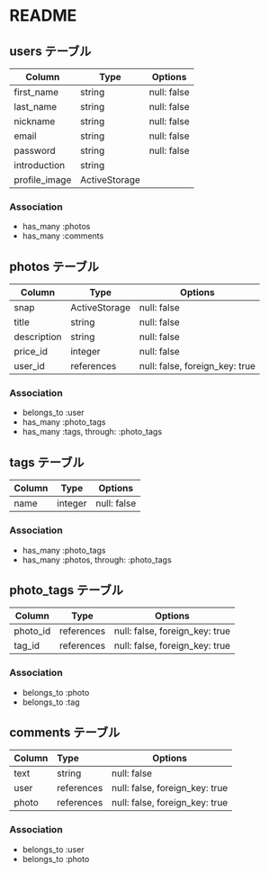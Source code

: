 # README

## users テーブル
| Column        | Type          | Options     |
| ------------  | --------------| ----------- |
| first_name    | string        | null: false |
| last_name     | string        | null: false |
| nickname      | string        | null: false |
| email         | string        | null: false |
| password      | string        | null: false |
| introduction  | string        |             |
| profile_image | ActiveStorage |             |

### Association
- has_many :photos
- has_many :comments


## photos テーブル
| Column      | Type          | Options                        |
| ----------- | ------------- | ------------------------------ |
| snap        | ActiveStorage | null: false                    |
| title       | string        | null: false                    |
| description | string        | null: false                    |
| price_id    | integer       | null: false                    |
| user_id     | references    | null: false, foreign_key: true |

### Association
- belongs_to :user
- has_many :photo_tags
- has_many :tags, through: :photo_tags


## tags テーブル
| Column | Type    | Options     |
| ------ | ------- | ----------- |
| name   | integer | null: false |

### Association
- has_many :photo_tags
- has_many :photos, through: :photo_tags


## photo_tags テーブル
| Column   | Type       | Options                        |
| -------- | ---------- | ------------------------------ |
| photo_id | references | null: false, foreign_key: true |
| tag_id   | references | null: false, foreign_key: true |

### Association
- belongs_to :photo
- belongs_to :tag

## comments テーブル
| Column  | Type       | Options                        |
| ------  | :--------- | ------------------------------ |
| text    | string     | null: false                    |
| user    | references | null: false, foreign_key: true |
| photo   | references | null: false, foreign_key: true |

### Association
- belongs_to :user
- belongs_to :photo